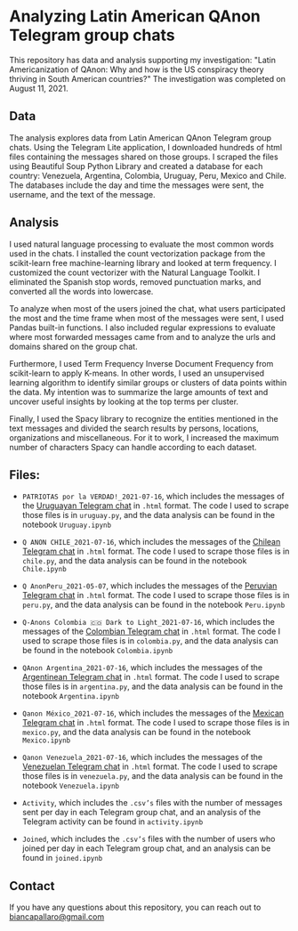 # Analyzing Latin American QAnon Telegram group chats

This repository has data and analysis supporting my investigation: "Latin Americanization of QAnon: Why and how is the US conspiracy theory thriving in South American countries?" 
The investigation was completed on August 11, 2021. 

## Data

The analysis explores data from Latin American QAnon Telegram group chats. Using the Telegram Lite application, I downloaded hundreds of html files containing the messages shared on those groups. I scraped the files using Beautiful Soup Python Library and created a database for each country: Venezuela, Argentina, Colombia, Uruguay, Peru, Mexico and Chile. The databases include the day and time the messages were sent, the username, and the text of the message. 

## Analysis
I used natural language processing to evaluate the most common words used in the chats. I installed the count vectorization package from the scikit-learn free machine-learning library and looked at term frequency. I customized the count vectorizer with the Natural Language Toolkit. I eliminated the Spanish stop words, removed punctuation marks, and converted all the words into lowercase. 

To analyze when most of the users joined the chat, what users participated the most and the time frame when most of the messages were sent, I used Pandas built-in functions. I also included regular expressions to evaluate where most forwarded messages came from and to analyze the urls and domains shared on the group chat. 

Furthermore, I used Term Frequency Inverse Document Frequency from scikit-learn to apply K-means. In other words, I used an unsupervised learning algorithm to identify similar groups or clusters of data points within the data. My intention was to summarize the large amounts of text and uncover useful insights by looking at the top terms per cluster.

Finally, I used the Spacy library to recognize the entities mentioned in the text messages and divided the search results by persons, locations, organizations and miscellaneous. For it to work, I increased the maximum number of characters Spacy can handle according to each dataset. 

## Files:
- `PATRIOTAS por la VERDAD!_2021-07-16`, which includes the messages of the [Uruguayan Telegram chat](https://t.me/joinchat/R2Cm5nxDIA7FFMr7) in `.html` format. The code I used to scrape those files is in  `uruguay.py`, and the data analysis can be found in the notebook `Uruguay.ipynb`

- `Q ANON CHILE_2021-07-16`, which includes the messages of the [Chilean Telegram chat](https://t.me/QANONSCHILE) in `.html` format. The code I used to scrape those files is in `chile.py`, and the data analysis can be found in the notebook `Chile.ipynb`

- `Q AnonPeru_2021-05-07`, which includes the messages of the [Peruvian Telegram chat](https://t.me/movimientoqanonperu) in `.html` format. The code I used to scrape those files is in `peru.py`, and the data analysis can be found in the notebook `Peru.ipynb`

- `Q-Anons Colombia 🇨🇴 Dark to Light_2021-07-16`, which includes the messages of the [Colombian Telegram chat](https://t.me/QAnonsColombia) in `.html` format. The code I used to scrape those files is in `colombia.py`, and the data analysis can be found in the notebook `Colombia.ipynb`

- `QAnon Argentina_2021-07-16`, which includes the messages of the [Argentinean Telegram chat](https://t.me/QanonArgentinaDiosyPatria) in `.html` format. The code I used to scrape those files is in `argentina.py`, and the data analysis can be found in the notebook `Argentina.ipynb`

- `Qanon México_2021-07-16`, which includes the messages of the [Mexican Telegram chat](https://t.me/Qanonmexico) in `.html` format. The code I used to scrape those files is in `mexico.py`, and the data analysis can be found in the notebook `Mexico.ipynb`

- `Qanon Venezuela_2021-07-16`, which includes the messages of the [Venezuelan Telegram chat](https://t.me/qanonvenezuelan) in `.html` format. The code I used to scrape those files is in `venezuela.py`, and the data analysis can be found in the notebook `Venezuela.ipynb`

- `Activity`, which includes the `.csv’s` files with the number of messages sent per day in each Telegram group chat, and an analysis of the Telegram activity can be found in `activity.ipynb`

- `Joined`, which includes the `.csv’s` files with the number of users who joined per day in each Telegram group chat, and an analysis can be found in `joined.ipynb`

## Contact
If you have any questions about this repository, you can reach out to biancapallaro@gmail.com 
